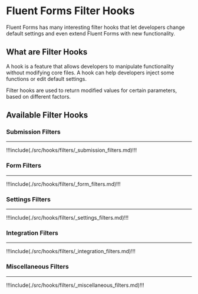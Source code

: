 # Fluent Forms Filter Hooks

<Badge type="tip" vertical="top" text="Fluent Forms Core" /> <Badge type="warning" vertical="top" text="Intermediate" />

Fluent Forms has many interesting filter hooks that let developers change default settings and even extend Fluent Forms with new functionality.

## What are Filter Hooks

A hook is a feature that allows developers to manipulate functionality without modifying core files. A hook can help developers inject some functions or edit default settings.
  
Filter hooks are used to return modified values for certain parameters, based on different factors.

## Available Filter Hooks

### Submission Filters
<hr />

!!!include(./src/hooks/filters/_submission_filters.md)!!!

### Form Filters
<hr />

!!!include(./src/hooks/filters/_form_filters.md)!!!

### Settings Filters
<hr />

!!!include(./src/hooks/filters/_settings_filters.md)!!!

### Integration Filters
<hr />

!!!include(./src/hooks/filters/_integration_filters.md)!!!

### Miscellaneous Filters
<hr />

!!!include(./src/hooks/filters/_miscellaneous_filters.md)!!!

